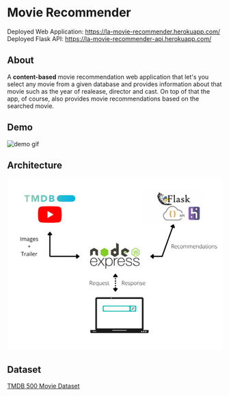<div alig="center">
  <h1>Movie Recommender</h1>
</div>

Deployed Web Application: https://la-movie-recommender.herokuapp.com/
<br>
Deployed Flask API: https://la-movie-recommender-api.herokuapp.com/

## About
A <strong>content-based</strong> movie recommendation web application that let's you select any movie from a given database and provides information about that movie such as the year of realease, director and cast. On top of that the app, of course, also provides movie recommendations based on the searched movie.

## Demo
<div alig="center">
  <img src="./readme-assets/movie-recommender-demo.gif" alt="demo gif" style="max-width:50%">
</div>

## Architecture
<div alig="center">
  <img src="./readme-assets/Movie%20Recommender%20Architecture.png" alt="architecture">
</div>

## Dataset
<a href="https://www.kaggle.com/tmdb/tmdb-movie-metadata" rel="nofollow">TMDB 500 Movie Dataset</a>
